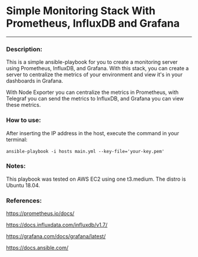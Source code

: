 # Simple Monitoring Stack With Prometheus, InfluxDB and Grafana

---

### Description:

This is a simple ansible-playbook for you to create a monitoring server using Prometheus, InfluxDB, and Grafana. 
With this stack, you can create a server to centralize the metrics of your environment and view it's in your dashboards in Grafana.

With Node Exporter you can centralize the metrics in Prometheus, with Telegraf you can send the metrics to InfluxDB, and Grafana you can view these metrics. 



### How to use:

After inserting the IP address in the host, execute the command in your terminal:

​	`ansible-playbook -i hosts main.yml --key-file='your-key.pem'`

### Notes:

This playbook was tested on AWS EC2 using one t3.medium. The distro is Ubuntu 18.04.



### References:

https://prometheus.io/docs/

https://docs.influxdata.com/influxdb/v1.7/

https://grafana.com/docs/grafana/latest/

https://docs.ansible.com/